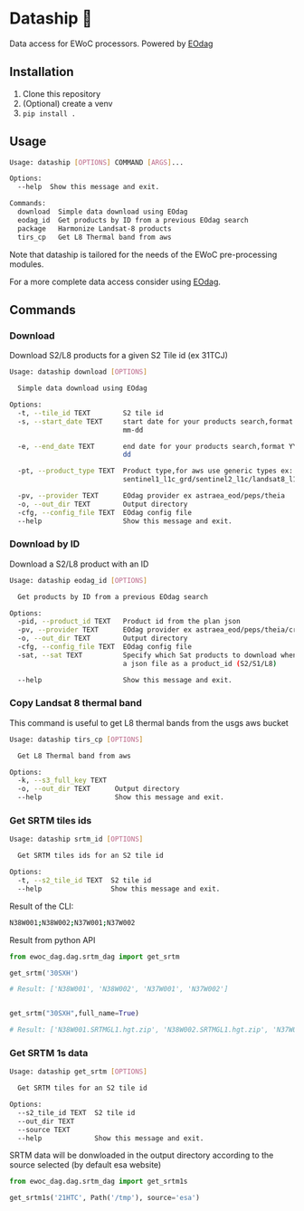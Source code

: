 # Dataship 🚤

Data access for EWoC processors. Powered by [EOdag](https://eodag.readthedocs.io/en/stable/)

## Installation

1. Clone this repository
2. (Optional) create a venv
3. `pip install .`

## Usage

```bash
Usage: dataship [OPTIONS] COMMAND [ARGS]...

Options:
  --help  Show this message and exit.

Commands:
  download  Simple data download using EOdag
  eodag_id  Get products by ID from a previous EOdag search
  package   Harmonize Landsat-8 products
  tirs_cp   Get L8 Thermal band from aws
```

Note that dataship is tailored for the needs of the EWoC pre-processing modules.

For a more complete data access consider using [EOdag](https://eodag.readthedocs.io/en/stable/).

## Commands

### Download

Download S2/L8 products for a given S2 Tile id (ex 31TCJ)

```bash
Usage: dataship download [OPTIONS]

  Simple data download using EOdag

Options:
  -t, --tile_id TEXT        S2 tile id
  -s, --start_date TEXT     start date for your products search,format YYYY-
                            mm-dd

  -e, --end_date TEXT       end date for your products search,format YYYY-mm-
                            dd

  -pt, --product_type TEXT  Product type,for aws use generic types ex:
                            sentinel1_l1c_grd/sentinel2_l1c/landsat8_l1tp

  -pv, --provider TEXT      EOdag provider ex astraea_eod/peps/theia
  -o, --out_dir TEXT        Output directory
  -cfg, --config_file TEXT  EOdag config file
  --help                    Show this message and exit.
```

### Download by ID

Download a S2/L8 product with an ID

```bash
Usage: dataship eodag_id [OPTIONS]

  Get products by ID from a previous EOdag search

Options:
  -pid, --product_id TEXT   Product id from the plan json
  -pv, --provider TEXT      EOdag provider ex astraea_eod/peps/theia/creodias
  -o, --out_dir TEXT        Output directory
  -cfg, --config_file TEXT  EOdag config file
  -sat, --sat TEXT          Specify which Sat products to download when using
                            a json file as a product_id (S2/S1/L8)

  --help                    Show this message and exit.

```

### Copy Landsat 8 thermal band

This command is useful to get L8 thermal bands from the usgs aws bucket

```bash
Usage: dataship tirs_cp [OPTIONS]

  Get L8 Thermal band from aws

Options:
  -k, --s3_full_key TEXT
  -o, --out_dir TEXT      Output directory
  --help                  Show this message and exit.
```

### Get SRTM tiles ids

```bash
Usage: dataship srtm_id [OPTIONS]

  Get SRTM tiles ids for an S2 tile id

Options:
  -t, --s2_tile_id TEXT  S2 tile id
  --help                 Show this message and exit.
```

Result of the CLI:

```bash
N38W001;N38W002;N37W001;N37W002
```

Result from python API

```python
from ewoc_dag.dag.srtm_dag import get_srtm

get_srtm('30SXH')

# Result: ['N38W001', 'N38W002', 'N37W001', 'N37W002']


get_srtm("30SXH",full_name=True)

# Result: ['N38W001.SRTMGL1.hgt.zip', 'N38W002.SRTMGL1.hgt.zip', 'N37W001.SRTMGL1.hgt.zip', 'N37W002.SRTMGL1.hgt.zip']
```

### Get SRTM 1s data

```bash
Usage: dataship get_srtm [OPTIONS]

  Get SRTM tiles for an S2 tile id

Options:
  --s2_tile_id TEXT  S2 tile id
  --out_dir TEXT
  --source TEXT
  --help             Show this message and exit.
```

SRTM data will be donwloaded in the output directory according to the source selected (by default esa website)

```python
from ewoc_dag.dag.srtm_dag import get_srtm1s

get_srtm1s('21HTC', Path('/tmp'), source='esa')

```
